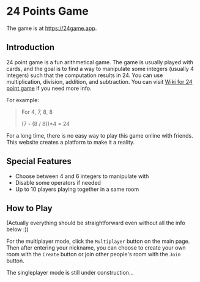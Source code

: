 # 24 Points Game
The game is at https://24game.app.
## Introduction

24 point game is a fun arithmetical game. The game is usually played with cards, and the goal is to find a way to manipulate some integers (usually 4 integers) such that the computation results in 24. You can use multiplication, division, addition, and subtraction. You can visit [Wiki for 24 point game](https://en.wikipedia.org/wiki/24_Game) if you need more info.

For example:

>For 4, 7, 8, 8
>
>(7 - (8 / 8))*4 = 24

For a long time, there is no easy way to play this game online with friends. This website creates a platform to make it a reality.

## Special Features
* Choose between 4 and 6 integers to manipulate with
* Disable some operators if needed
* Up to 10 players playing together in a same room

## How to Play
(Actually everything should be straightforward even without all the info below :))

For the multiplayer mode, click the `Multiplayer` button on the main page. Then after entering your nickname, you can choose to create your own room with the `Create` button or join other people's room with the `Join` button. 

The singleplayer mode is still under construction...


